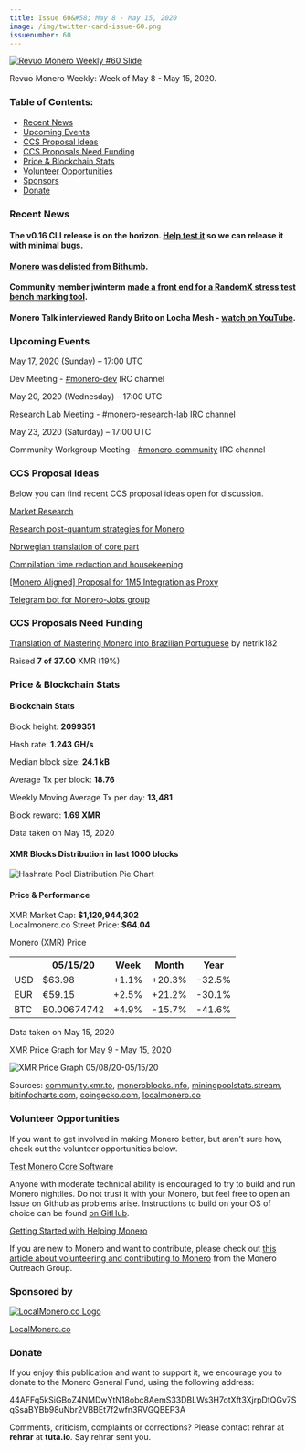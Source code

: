 ```yaml
---
title: Issue 60&#58; May 8 - May 15, 2020
image: /img/twitter-card-issue-60.png
issuenumber: 60
---
```

[<img src="/img/img-issue60.png" alt="Revuo Monero Weekly #60 Slide" class="img-lead">](/issue-60.html)

<p class="text-lead">Revuo Monero Weekly: Week of May 8 - May 15, 2020.</p>
<!--more-->

<h3>Table of Contents:</h3>
<ul class="contents">
    <li><a href="#news">Recent News</a></li>
    <li><a href="#events">Upcoming Events</a></li>
    <li><a href="#ideas">CCS Proposal Ideas</a></li>
    <li><a href="#proposals">CCS Proposals Need Funding</a></li>
    <li><a href="#stats">Price & Blockchain Stats</a></li>
    <li><a href="#volunteer">Volunteer Opportunities</a></li>
    <li><a href="#sponsor">Sponsors</a></li>
    <li><a href="#donate">Donate</a></li>
</ul>

<h3 id="news">Recent News</h3>

<div class="newsbyte">
    <h4>The v0.16 CLI release is on the horizon. <a href="https://www.reddit.com/r/Monero/comments/giehky/help_out_with_testing_the_upcoming_v016_cli/" target="_blank">Help test it</a> so we can release it with minimal bugs.</h4>
</div>

<div class="newsbyte">
    <h4><a href="https://www.reddit.com/r/Monero/comments/gjiz7e/monero_being_removed_from_bithumb_as_it_looks/" target="_blank">Monero was delisted from Bithumb</a>.</h4>
</div>

<div class="newsbyte">
    <h4>Community member jwinterm <a href="https://github.com/jwinterm/RandomXStressGUI" target="_blank">made a front end for a RandomX stress test bench marking tool</a>.</h4>
</div>

<div class="newsbyte">
    <h4>Monero Talk interviewed Randy Brito on Locha Mesh - <a href="https://youtu.be/Q1w0w9dbZqk" target="_blank">watch on YouTube</a>.</h4>
</div>

<h3 id="events">Upcoming Events</h3>

<div class="event">
    <p class="date" markdown="1">May 17, 2020 (Sunday) – 17:00 UTC</p>
    <p markdown="1">Dev Meeting - <a href="irc://chat.freenode.net/#monero-dev" target="_blank">#monero-dev</a> IRC channel</p>
</div>

<div class="event">
    <p class="date" markdown="1">May 20, 2020 (Wednesday) – 17:00 UTC</p>
    <p markdown="1">Research Lab Meeting - <a href="irc://chat.freenode.net/#monero-research-lab" target="_blank">#monero-research-lab</a> IRC channel</p>
</div>

<div class="event">
    <p class="date" markdown="1">May 23, 2020 (Saturday) – 17:00 UTC</p>
    <p markdown="1">Community Workgroup Meeting - <a href="irc://chat.freenode.net/#monero-community" target="_blank">#monero-community</a> IRC channel</p>
</div>

<h3 id="ideas">CCS Proposal Ideas</h3>

<p>Below you can find recent CCS proposal ideas open for discussion.</p>

<div class="proposal">
<p><a href="https://repo.getmonero.org/monero-project/ccs-proposals/-/merge_requests/144" target="_blank">Market Research</a></p>
</div>

<div class="proposal">
<p><a href="https://repo.getmonero.org/monero-project/ccs-proposals/-/merge_requests/142" target="_blank">Research post-quantum strategies for Monero</a></p>
</div>

<div class="proposal">
<p><a href="https://repo.getmonero.org/monero-project/ccs-proposals/-/merge_requests/141" target="_blank">Norwegian translation of core part</a></p>
</div>

<div class="proposal">
<p><a href="https://repo.getmonero.org/monero-project/ccs-proposals/-/merge_requests/138" target="_blank">Compilation time reduction and housekeeping</a></p>
</div>

<div class="proposal">
<p><a href="https://repo.getmonero.org/monero-project/ccs-proposals/-/merge_requests/127" target="_blank">[Monero Aligned] Proposal for 1M5 Integration as Proxy</a></p>
</div>

<div class="proposal">
<p><a href="https://repo.getmonero.org/monero-project/ccs-proposals/merge_requests/91" target="_blank">Telegram bot for Monero-Jobs group</a></p>
</div>

<h3 id="proposals">CCS Proposals Need Funding</h3>

<div class="proposal">
    <p><a href="https://ccs.getmonero.org/proposals/netrik182-mastering-monero-translation.html" target="_blank">Translation of Mastering Monero into Brazilian Portuguese</a> by netrik182</p>
    <p>Raised <b>7 of 37.00</b> XMR (19%)</p>
</div>

<h3 id="stats">Price & Blockchain Stats</h3>

<h4 class="stat">Blockchain Stats</h4>

<div class="bcstats">
    <p>Block height: <b>2099351</b></p>
    <p>Hash rate: <b>1.243 GH/s</b></p>
    <p>Median block size: <b>24.1 kB</b></p>
    <p>Average Tx per block: <b>18.76</b></p>
    <p>Weekly Moving Average Tx per day: <b>13,481</b></p>
    <p>Block reward: <b>1.69 XMR</b></p>
</div>
<p class="note">Data taken on May 15, 2020</p>

<h4 class="stat">XMR Blocks Distribution in last 1000 blocks</h4>
<p><img src="/img/hashrate-pool-distribution-0515.png" alt="Hashrate Pool Distribution Pie Chart"/></p>

<h4 class="stat">Price & Performance</h4>

<div class="price-intro">XMR Market Cap: <b>$1,120,944,302</b><br>Localmonero.co Street Price: <b>$64.04</b></div>

<p class="table-title">Monero (XMR) Price</p>
<table class="price-table">
  <tr class="row1">
    <th></th>
    <th>05/15/20</th>
    <th>Week</th>
    <th>Month</th>
    <th>Year</th>
  </tr>
  <tr>
    <td data-th="XMR to">USD</td>
    <td data-th="05/15/20">$63.98</td>
    <td data-th="Week" class="green">+1.1%</td>
    <td data-th="Month" class="green">+20.3%</td>
    <td data-th="Year" class="red">-32.5%</td>
  </tr>
  <tr class="row3">
    <td data-th="XMR to">EUR</td>
    <td data-th="05/15/20">€59.15</td>
    <td data-th="Week" class="green">+2.5%</td>
    <td data-th="Month" class="green">+21.2%</td>
    <td data-th="Year" class="red">-30.1%</td>
  </tr>
  <tr>
    <td data-th="XMR to">BTC</td>
    <td data-th="05/15/20">B0.00674742</td>
    <td data-th="Week" class="green">+4.9%</td>
    <td data-th="Month" class="red">-15.7%</td>
    <td data-th="Year" class="red">-41.6%</td>
  </tr>
</table>
<p class="note">Data taken on May 15, 2020</p>

<p class="table-title">XMR Price Graph for May 9 - May 15, 2020</p>

![XMR Price Graph 05/08/20-05/15/20](/img/weekly-chart-0515.png "XMR Price Graph 05/08/20-05/15/20") 

Sources: <a href="https://community.xmr.to/explorer/mainnet/" target="_blank">community.xmr.to</a>, <a href="https://moneroblocks.info/stats/transaction-stats" target="_blank">moneroblocks.info</a>, <a href="https://miningpoolstats.stream/monero" target="_blank">miningpoolstats.stream</a>, <a href="https://bitinfocharts.com/monero/" target="_blank">bitinfocharts.com</a>, <a href="https://www.coingecko.com/" target="_blank">coingecko.com</a>, <a href="https://localmonero.co/" target="_blank">localmonero.co</a>

<h3 id="volunteer">Volunteer Opportunities</h3>

<p>If you want to get involved in making Monero better, but aren’t sure how, check out the volunteer opportunities below.</p>

<div class="newsbyte">
    <p class="date"><a href="https://github.com/monero-project/monero" target="_blank">Test Monero Core Software</a></p>
    <p>Anyone with moderate technical ability is encouraged to try to build and run Monero nightlies. Do not trust it with your Monero, but feel free to open an Issue on Github as problems arise. Instructions to build on your OS of choice can be found <a href="https://github.com/monero-project/monero#compiling-monero-from-source" target="_blank">on GitHub</a>. </p>
</div>

<div class="newsbyte">
    <p class="date"><a href="https://github.com/monero-project/monero" target="_blank">Getting Started with Helping Monero</a></p>
    <p>If you are new to Monero and want to contribute, please check out <a href="https://www.monerooutreach.org/stories/getting-started-helping-monero.php" target="_blank">this article about volunteering and contributing to Monero</a> from the Monero Outreach Group. </p>
</div>

<h3 id="sponsor">Sponsored by</h3>

<p><a href="https://localmonero.co/" target="_blank"><img src="/img/localmonero-logo.png" alt="LocalMonero.co Logo" class="localmonero"></a></p>

<p class="text-center"><a href="https://localmonero.co/" target="_blank">LocalMonero.co</a></p>

<h3 id="donate">Donate</h3>

<p markdown="1">If you enjoy this publication and want to support it, we encourage you to donate to the Monero General Fund, using the following address:</p>

<p class="address" markdown="1">44AFFq5kSiGBoZ4NMDwYtN18obc8AemS33DBLWs3H7otXft3XjrpDtQGv7SqSsaBYBb98uNbr2VBBEt7f2wfn3RVGQBEP3A</p>

<!--p><a href="monero:44AFFq5kSiGBoZ4NMDwYtN18obc8AemS33DBLWs3H7otXft3XjrpDtQGv7SqSsaBYBb98uNbr2VBBEt7f2wfn3RVGQBEP3A" class="qr"><img src="/img/donate-monero.png"></a></p-->

Comments, criticism, complaints or corrections? Please contact rehrar at **rehrar** at **tuta.io**. Say rehrar sent you.